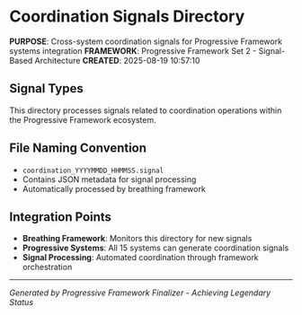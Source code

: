 <!--
FILE: README.md
WORKING_DIRECTORY: signals\\coordination
PURPOSE: Project documentation and guidance
CREATOR: Amos Wales - Progressive Framework Pioneer
UPDATED: 20250819_Educational-Phase3-Integration
STATUS: ✅ Universal Header System Compliant
BREATHING_FRAMEWORK: 15 Systems ✅ | 615+ Tests ✅ | Educational Integration ✅
PROGRESSIVE_ACADEMY: Foundation ✅ | Professional ✅ | Universal ✅ | Certification Ready ✅
-->

# Coordination Signals Directory

**PURPOSE**: Cross-system coordination signals for Progressive Framework systems integration
**FRAMEWORK**: Progressive Framework Set 2 - Signal-Based Architecture
**CREATED**: 2025-08-19 10:57:10

## Signal Types

This directory processes signals related to coordination operations within the Progressive Framework ecosystem.

## File Naming Convention

- `coordination_YYYYMMDD_HHMMSS.signal`
- Contains JSON metadata for signal processing
- Automatically processed by breathing framework

## Integration Points

- **Breathing Framework**: Monitors this directory for new signals
- **Progressive Systems**: All 15 systems can generate coordination signals
- **Signal Processing**: Automated coordination through framework orchestration

---
*Generated by Progressive Framework Finalizer - Achieving Legendary Status*
